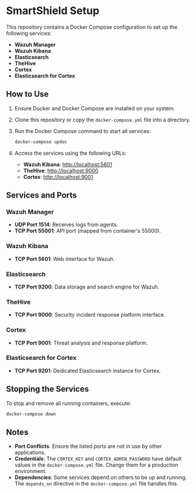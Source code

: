 # SmartShield Setup

This repository contains a Docker Compose configuration to set up the following services:

- **Wazuh Manager**
- **Wazuh Kibana**
- **Elasticsearch**
- **TheHive**
- **Cortex**
- **Elasticsearch for Cortex**

## How to Use

1. Ensure Docker and Docker Compose are installed on your system.
2. Clone this repository or copy the `docker-compose.yml` file into a directory.
3. Run the Docker Compose command to start all services:

   ```bash
   docker-compose updoc
   ```

4. Access the services using the following URLs:
   - **Wazuh Kibana**: [http://localhost:5601](http://localhost:5601)
   - **TheHive**: [http://localhost:9000](http://localhost:9000)
   - **Cortex**: [http://localhost:9001](http://localhost:9001)

## Services and Ports

### Wazuh Manager
- **UDP Port 1514**: Receives logs from agents.
- **TCP Port 55001**: API port (mapped from container's 55000).

### Wazuh Kibana
- **TCP Port 5601**: Web interface for Wazuh.

### Elasticsearch
- **TCP Port 9200**: Data storage and search engine for Wazuh.

### TheHive
- **TCP Port 9000**: Security incident response platform interface.

### Cortex
- **TCP Port 9001**: Threat analysis and response platform.

### Elasticsearch for Cortex
- **TCP Port 9201**: Dedicated Elasticsearch instance for Cortex.

## Stopping the Services

To stop and remove all running containers, execute:

```bash
docker-compose down
```

## Notes

- **Port Conflicts**: Ensure the listed ports are not in use by other applications.
- **Credentials**: The `CORTEX_KEY` and `CORTEX_ADMIN_PASSWORD` have default values in the `docker-compose.yml` file. Change them for a production environment.
- **Dependencies**: Some services depend on others to be up and running. The `depends_on` directive in the `docker-compose.yml` file handles this.
